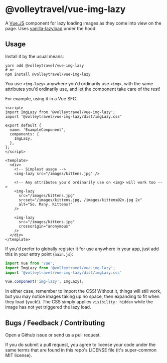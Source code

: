 # @volleytravel/vue-img-lazy

A [Vue.JS](https://vuejs.org) component for lazy loading images as they come into view on the page. Uses
[vanilla-lazyload](https://github.com/verlok/lazyload) under the hood.

## Usage

Install it by the usual means:
```
yarn add @volleytravel/vue-img-lazy
# or
npm install @volleytravel/vue-img-lazy
```

You use `<img-lazy>` anywhere you'd ordinarily use `<img>`, with the same attributes
you'd ordinarily use, and let the component take care of the rest!

For example, using it in a Vue SFC.

```vue
<script>
import ImgLazy from '@volleytravel/vue-img-lazy';
import '@volleytravel/vue-img-lazy/dist/imgLazy.css'

export default {
  name: 'ExampleComponent',
  components: {
    ImgLazy,
  },
};
</script>

<template>
  <div>
    <!-- Simplest usage -->
    <img-lazy src="/images/kittens.jpg" />
    
    <!-- Any attributes you'd ordinarily use on <img> will work too -->
    <img-lazy
      src="/images/kittens.jpg"
      srcset="/images/kittens.jpg, /images/kittens@2x.jpg 2x"
      alt="So. Many. Kittens!"
    />
    
    <img-lazy
      src="/images/kittens.jpg"
      crossorigin="anonymous"
    />
  </div>
</template>
```

If you'd prefer to globally register it for use anywhere in your app, just add this in your
entry point (`main.js`):

```js
import Vue from 'vue';
import ImgLazy from '@volleytravel/vue-img-lazy';
import '@volleytravel/vue-img-lazy/dist/imgLazy.css'

Vue.component('img-lazy', ImgLazy);
```

In either case, remember to import the CSS! Without it, things will still work, but you may notice images
taking up no space, then expanding to fit when they load (yuck!). The CSS simply applies `visibility: hidden`
while the image has not yet triggered the lazy load.

## Bugs / Feedback / Contributing
Open a Github issue or send us a pull request.

If you do submit a pull request, you agree to license your code under the same terms
that are found in this repo's LICENSE file (it's super-common MIT license).
